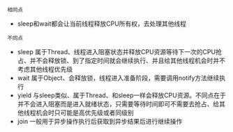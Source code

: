`相同点`

* sleep和wait都会让当前线程释放CPU所有权，去处理其他线程



`不同点`

* sleep 属于Thread、线程进入阻塞状态并释放CPU资源等待下一次的CPU抢占、并不会释放锁、到了指定时间就会继续执行、并且给其他线程机会时并不考虑其他线程优先级
* wait 属于Object、会释放锁，线程进入准备阶段，需要调用notify方法继续执行
* yield 与sleep类似、属于Thread、和sleep一样会释放CPU资源。不同点在于并不会进入阻塞而是进入就绪状态，只需要等待时间即可不需要去抢占、给其他线程机会时只可能是高优先级或者同级别
* join 一般用于异步操作执行后获取到异步结果后进行继续操作
